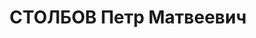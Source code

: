 ---
title: СТОЛБОВ Петр Матвеевич
description: 'Род. в 1896, Балахнинский уезд, с. Сормово. Проживал: г. Москва. Зам.
  нач. вагонного управления НКПС СССР. Ранее проживал в г. Горьком, работал зам. директора
  завода "Красное Сормово"

  Арестован 09.04.1937. Обв. по ст. 58-8, -11. Приговор: ВК ВС СССР – ВМН. Расстрелян
  05.11.1937'
---